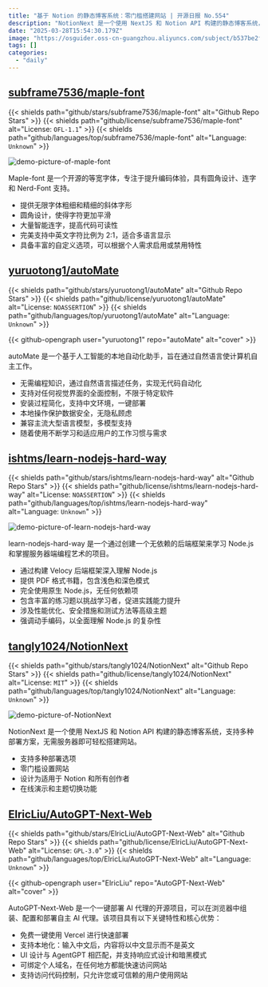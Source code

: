 ```yaml
---
title: "基于 Notion 的静态博客系统：零门槛搭建网站 | 开源日报 No.554"
description: "NotionNext 是一个使用 NextJS 和 Notion API 构建的静态博客系统，支持多种部署方案，无需服务器即可轻松搭建网站。"
date: "2025-03-28T15:54:30.179Z"
image: "https://osguider.oss-cn-guangzhou.aliyuncs.com/subject/b537be2feed7d694173442468c43eb14.png"
tags: []
categories:
  - "daily"
---
```


## [subframe7536/maple-font](https://github.com/subframe7536/maple-font)

{{< shields path="github/stars/subframe7536/maple-font" alt="Github Repo Stars" >}} {{< shields path="github/license/subframe7536/maple-font" alt="License: `OFL-1.1`" >}} {{< shields path="github/languages/top/subframe7536/maple-font" alt="Language: `Unknown`" >}}

![demo-picture-of-maple-font](https://static.osguider.com/subject/github/subframe7536/maple-font/370612854ba817d76487d7e58ce3f8bf.png)

Maple-font 是一个开源的等宽字体，专注于提升编码体验，具有圆角设计、连字和 Nerd-Font 支持。

- 提供无限字体粗细和精细的斜体字形
- 圆角设计，使得字符更加平滑
- 大量智能连字，提高代码可读性
- 完美支持中英文字符比例为 2:1，适合多语言显示
- 具备丰富的自定义选项，可以根据个人需求启用或禁用特性
  
## [yuruotong1/autoMate](https://github.com/yuruotong1/autoMate)

{{< shields path="github/stars/yuruotong1/autoMate" alt="Github Repo Stars" >}} {{< shields path="github/license/yuruotong1/autoMate" alt="License: `NOASSERTION`" >}} {{< shields path="github/languages/top/yuruotong1/autoMate" alt="Language: `Unknown`" >}}

{{< github-opengraph user="yuruotong1" repo="autoMate" alt="cover" >}}

autoMate 是一个基于人工智能的本地自动化助手，旨在通过自然语言使计算机自主工作。

- 无需编程知识，通过自然语言描述任务，实现无代码自动化
- 支持对任何视觉界面的全面控制，不限于特定软件
- 安装过程简化，支持中文环境，一键部署
- 本地操作保护数据安全，无隐私顾虑
- 兼容主流大型语言模型，多模型支持
- 随着使用不断学习和适应用户的工作习惯与需求
  
## [ishtms/learn-nodejs-hard-way](https://github.com/ishtms/learn-nodejs-hard-way)

{{< shields path="github/stars/ishtms/learn-nodejs-hard-way" alt="Github Repo Stars" >}} {{< shields path="github/license/ishtms/learn-nodejs-hard-way" alt="License: `NOASSERTION`" >}} {{< shields path="github/languages/top/ishtms/learn-nodejs-hard-way" alt="Language: `Unknown`" >}}

![demo-picture-of-learn-nodejs-hard-way](https://static.osguider.com/subject/github/ishtms/learn-nodejs-hard-way/a4b5345ff065f0d0bc8fcf0e25a5bf85.jpg)

learn-nodejs-hard-way 是一个通过创建一个无依赖的后端框架来学习 Node.js 和掌握服务器端编程艺术的项目。

- 通过构建 Velocy 后端框架深入理解 Node.js
- 提供 PDF 格式书籍，包含浅色和深色模式
- 完全使用原生 Node.js，无任何依赖项
- 包含丰富的练习题以挑战学习者，促进实践能力提升
- 涉及性能优化、安全措施和测试方法等高级主题
- 强调动手编码，以全面理解 Node.js 的复杂性
  
## [tangly1024/NotionNext](https://github.com/tangly1024/NotionNext)

{{< shields path="github/stars/tangly1024/NotionNext" alt="Github Repo Stars" >}} {{< shields path="github/license/tangly1024/NotionNext" alt="License: `MIT`" >}} {{< shields path="github/languages/top/tangly1024/NotionNext" alt="Language: `Unknown`" >}}

![demo-picture-of-NotionNext](https://static.osguider.com/subject/github/tangly1024/NotionNext/062c711c3dc473f1c87902cd60d0e014.png)

NotionNext 是一个使用 NextJS 和 Notion API 构建的静态博客系统，支持多种部署方案，无需服务器即可轻松搭建网站。

- 支持多种部署选项
- 零门槛设置网站
- 设计为适用于 Notion 和所有创作者
- 在线演示和主题切换功能
  
## [ElricLiu/AutoGPT-Next-Web](https://github.com/ElricLiu/AutoGPT-Next-Web)

{{< shields path="github/stars/ElricLiu/AutoGPT-Next-Web" alt="Github Repo Stars" >}} {{< shields path="github/license/ElricLiu/AutoGPT-Next-Web" alt="License: `GPL-3.0`" >}} {{< shields path="github/languages/top/ElricLiu/AutoGPT-Next-Web" alt="Language: `Unknown`" >}}

{{< github-opengraph user="ElricLiu" repo="AutoGPT-Next-Web" alt="cover" >}}

AutoGPT-Next-Web 是一个一键部署 AI 代理的开源项目，可以在浏览器中组装、配置和部署自主 AI 代理。该项目具有以下关键特性和核心优势：

- 免费一键使用 Vercel 进行快速部署
- 支持本地化：输入中文后，内容将以中文显示而不是英文
- UI 设计与 AgentGPT 相匹配，并支持响应式设计和暗黑模式
- 可绑定个人域名，在任何地方都能快速访问网站
- 支持访问代码控制，只允许您或可信赖的用户使用网站
  
